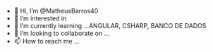 - 👋 Hi, I’m @MatheusBarros40
- 👀 I’m interested in 
- 🌱 I’m currently learning ...ANGULAR, CSHARP, BANCO DE DADOS
- 💞️ I’m looking to collaborate on ...
- 📫 How to reach me ...

<!---
MatheusBarros40/MatheusBarros40 is a ✨ special ✨ repository because its `README.md` (this file) appears on your GitHub profile.
You can click the Preview link to take a look at your changes.
--->
